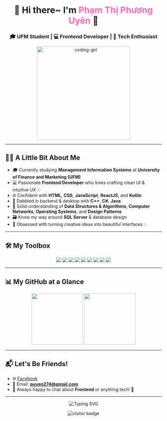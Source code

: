 <h1 align="center">🌸 Hi there~ I'm <span style="color:#FF69B4;">Phạm Thị Phương Uyên</span> 👋</h1>
<h3 align="center">🎓 UFM Student | 💻 Frontend Developer | 🚀 Tech Enthusiast</h3>

<p align="center">
  <img src="https://media.giphy.com/media/v1.Y2lkPTc5MGI3NjExNWdycXB1ZW5sN3c1cWJtNzN4M2Rtd2JjOW5ma3plYjlmYTZ3ZG43ZyZlcD12MV9naWZzX3NlYXJjaCZjdD1n/eHQ5BsgBIBIGI/giphy.gif" height="300px" style="width: auto; height: 300px;" alt="coding-girl" />
</p>










---

## 💁‍♀️ A Little Bit About Me

- 🎓 Currently studying **Management Information Systems** at **University of Finance and Marketing (UFM)**
- 💻 Passionate **Frontend Developer** who loves crafting clean UI & intuitive UX ✨
- 🌐 Confident with **HTML**, **CSS**, **JavaScript**, **ReactJS**, and **Kotlin**
- 🔧 Dabbled in backend & desktop with **C++**, **C#**, **Java**
- 🧠 Solid understanding of **Data Structures & Algorithms**, **Computer Networks**, **Operating Systems**, and **Design Patterns**
- 🗃️ Know my way around **SQL Server** & database design
- 🎨 Obsessed with turning creative ideas into beautiful interfaces 💡

---

## 🛠️ My Toolbox

<p align="center">
  <img src="https://img.shields.io/badge/-C++-00599C?style=for-the-badge&logo=cplusplus&logoColor=white" />
  <img src="https://img.shields.io/badge/-C%23-239120?style=for-the-badge&logo=c-sharp&logoColor=white" />
  <img src="https://img.shields.io/badge/-Java-007396?style=for-the-badge&logo=java&logoColor=white" />
  <img src="https://img.shields.io/badge/-Kotlin-0095D5?style=for-the-badge&logo=kotlin&logoColor=white" />
  <img src="https://img.shields.io/badge/-JavaScript-F7DF1E?style=for-the-badge&logo=javascript&logoColor=black" />
  <img src="https://img.shields.io/badge/-React-61DAFB?style=for-the-badge&logo=react&logoColor=black" />
  <img src="https://img.shields.io/badge/-HTML5-E34F26?style=for-the-badge&logo=html5&logoColor=white" />
  <img src="https://img.shields.io/badge/-CSS3-1572B6?style=for-the-badge&logo=css3&logoColor=white" />
  <img src="https://img.shields.io/badge/-SQL%20Server-CC2927?style=for-the-badge&logo=microsoft-sql-server&logoColor=white" />
</p>

---

## 📊 My GitHub at a Glance

<p align="center">
  <img src="https://github-readme-stats.vercel.app/api?username=phuyen27&show_icons=true&hide_border=true&title_color=ff85a2&text_color=5e5e5e&icon_color=ff9aa2&bg_color=ffe6f0" height="165" />
  <img src="https://github-readme-stats.vercel.app/api/top-langs/?username=phuyen27&layout=compact&hide_border=true&title_color=ff85a2&text_color=5e5e5e&icon_color=ff9aa2&bg_color=ffe6f0" height="165" />
</p>


---




## 📬 Let's Be Friends!

- 🌐 [Facebook](https://www.facebook.com/phuonguyen274/)
- 📧 Email: **puyen274@gmail.com**
- 💬 Always happy to chat about **Frontend** or anything tech! 🌟

---

<p align="center">
  <img src="https://readme-typing-svg.demolab.com?font=Fira+Code&duration=3000&pause=1000&color=FF69B4&center=true&vCenter=true&width=435&lines=Welcome+to+my+GitHub+profile!;Frontend+Developer+%7C+Tech+Lover+%7C+UFM+Student;Always+Learning+New+Things+%F0%9F%92%BB" alt="Typing SVG" />
</p>

<p align="center">
  <img src="https://komarev.com/ghpvc/?username=phuyen27&label=Profile%20Views&color=ff69b4&style=flat" alt="visitor badge"/>
</p>
